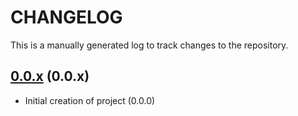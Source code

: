 # CHANGELOG

This is a manually generated log to track changes to the repository.

## [0.0.x](https://github.com/rse-ops/nix/tree/main) (0.0.x)
 - Initial creation of project (0.0.0)

